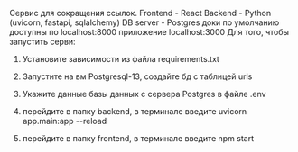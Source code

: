 Сервис для сокращения ссылок. Frontend - React Backend - Python (uvicorn, fastapi, sqlalchemy) DB server - Postgres 
доки по умолчанию доступны по localhost:8000 
приложение localhost:3000 
Для того, чтобы запустить серви:

1) Установите зависимости из файла requirements.txt

2) Запустите на вм Postgresql-13, создайте бд с таблицей urls

3) Укажите данные базы данных с сервера Postgres в файле .env

4) перейдите в папку backend, в терминале введите uvicorn app.main:app --reload
6) перейдите в папку frontend, в терминале введите npm start

